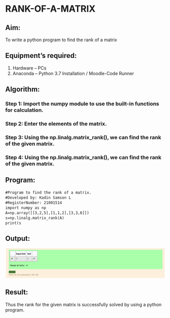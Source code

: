 # RANK-OF-A-MATRIX
## Aim:
To write a python program to find the rank of a matrix
## Equipment’s required:
1. 	Hardware – PCs
2. 	Anaconda – Python 3.7 Installation / Moodle-Code Runner
## Algorithm:
### Step 1: Import the numpy module to use the built-in functions for calculation. 
### Step 2: Enter the elements of the matrix.
### Step 3: Using the np.linalg.matrix_rank(), we can find the rank of the given matrix.
### Step 4: Using the np.linalg.matrix_rank(), we can find the rank of the given matrix.
## Program:
```  
#Program to find the rank of a matrix.
#Developed by: Kadin Samson L
#RegisterNumber: 21001514
import numpy as np
A=np.array([[3,2,5],[1,1,2],[3,3,6]])
s=np.linalg.matrix_rank(A)
print(s
```
## Output:
![github logo](maths2.png)
## Result:
Thus the rank for the given matrix is successfully solved by  using a python program.

